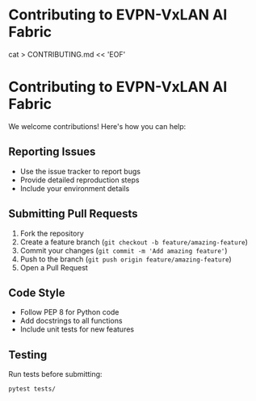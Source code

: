 # Contributing to EVPN-VxLAN AI Fabric

cat > CONTRIBUTING.md << 'EOF'
# Contributing to EVPN-VxLAN AI Fabric

We welcome contributions! Here's how you can help:

## Reporting Issues
- Use the issue tracker to report bugs
- Provide detailed reproduction steps
- Include your environment details

## Submitting Pull Requests
1. Fork the repository
2. Create a feature branch (`git checkout -b feature/amazing-feature`)
3. Commit your changes (`git commit -m 'Add amazing feature'`)
4. Push to the branch (`git push origin feature/amazing-feature`)
5. Open a Pull Request

## Code Style
- Follow PEP 8 for Python code
- Add docstrings to all functions
- Include unit tests for new features

## Testing
Run tests before submitting:
```bash
pytest tests/
